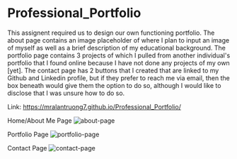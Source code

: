 # Professional_Portfolio
This assignent required us to design our own functioning portfolio. The about page contains an image placeholder of where I plan to input an image of myself as well as a brief description of my educational background. The portfolio page contains 3 projects of which I pulled from another individual's portfolio that I found online because I have not done any projects of my own [yet]. The contact page has 2 buttons that I created that are linked to my Github and Linkedin profile, but if they prefer to reach me via email, then the box beneath would give them the option to do so, although I would like to disclose that I was unsure how to do so.

Link: https://mralantruong7.github.io/Professional_Portfolio/

Home/About Me Page
![about-page](https://user-images.githubusercontent.com/88170746/144525167-63d60cba-d7b0-4ee6-a408-a3ae4d30ea5e.jpg)

Portfolio Page
![portfolio-page](https://user-images.githubusercontent.com/88170746/144525175-a32091a4-545a-4394-83bf-48b64daab8c6.jpg)

Contact Page
![contact-page](https://user-images.githubusercontent.com/88170746/144525172-7571be6b-dffa-48e5-aec4-747f253b395a.jpg)


